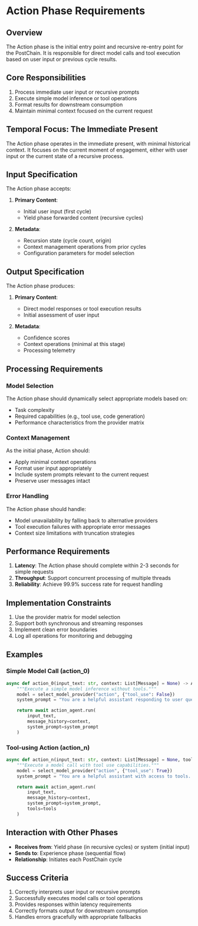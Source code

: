 # Action Phase Requirements

## Overview

The Action phase is the initial entry point and recursive re-entry point for the PostChain. It is responsible for direct model calls and tool execution based on user input or previous cycle results.

## Core Responsibilities

1. Process immediate user input or recursive prompts
2. Execute simple model inference or tool operations
3. Format results for downstream consumption
4. Maintain minimal context focused on the current request

## Temporal Focus: The Immediate Present

The Action phase operates in the immediate present, with minimal historical context. It focuses on the current moment of engagement, either with user input or the current state of a recursive process.

## Input Specification

The Action phase accepts:

1. **Primary Content**:

   - Initial user input (first cycle)
   - Yield phase forwarded content (recursive cycles)

2. **Metadata**:
   - Recursion state (cycle count, origin)
   - Context management operations from prior cycles
   - Configuration parameters for model selection

## Output Specification

The Action phase produces:

1. **Primary Content**:

   - Direct model responses or tool execution results
   - Initial assessment of user input

2. **Metadata**:
   - Confidence scores
   - Context operations (minimal at this stage)
   - Processing telemetry

## Processing Requirements

### Model Selection

The Action phase should dynamically select appropriate models based on:

- Task complexity
- Required capabilities (e.g., tool use, code generation)
- Performance characteristics from the provider matrix

### Context Management

As the initial phase, Action should:

- Apply minimal context operations
- Format user input appropriately
- Include system prompts relevant to the current request
- Preserve user messages intact

### Error Handling

The Action phase should handle:

- Model unavailability by falling back to alternative providers
- Tool execution failures with appropriate error messages
- Context size limitations with truncation strategies

## Performance Requirements

1. **Latency**: The Action phase should complete within 2-3 seconds for simple requests
2. **Throughput**: Support concurrent processing of multiple threads
3. **Reliability**: Achieve 99.9% success rate for request handling

## Implementation Constraints

1. Use the provider matrix for model selection
2. Support both synchronous and streaming responses
3. Implement clean error boundaries
4. Log all operations for monitoring and debugging

## Examples

### Simple Model Call (action_0)

```python
async def action_0(input_text: str, context: List[Message] = None) -> ActionResult:
    """Execute a simple model inference without tools."""
    model = select_model_provider("action", {"tool_use": False})
    system_prompt = "You are a helpful assistant responding to user queries."

    return await action_agent.run(
        input_text,
        message_history=context,
        system_prompt=system_prompt
    )
```

### Tool-using Action (action_n)

```python
async def action_n(input_text: str, context: List[Message] = None, tools: List[Tool] = None) -> ActionResult:
    """Execute a model call with tool use capabilities."""
    model = select_model_provider("action", {"tool_use": True})
    system_prompt = "You are a helpful assistant with access to tools. Use them when appropriate."

    return await action_agent.run(
        input_text,
        message_history=context,
        system_prompt=system_prompt,
        tools=tools
    )
```

## Interaction with Other Phases

- **Receives from**: Yield phase (in recursive cycles) or system (initial input)
- **Sends to**: Experience phase (sequential flow)
- **Relationship**: Initiates each PostChain cycle

## Success Criteria

1. Correctly interprets user input or recursive prompts
2. Successfully executes model calls or tool operations
3. Provides responses within latency requirements
4. Correctly formats output for downstream consumption
5. Handles errors gracefully with appropriate fallbacks
